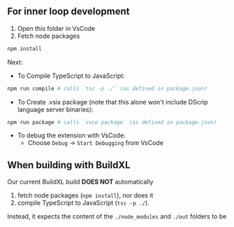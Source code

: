 ## For inner loop development

  1. Open this folder in VsCode
  2. Fetch node packages
```bash
npm install
```
Next:

  - To Compile TypeScript to JavaScript:
```bash
npm run compile # calls `tsc -p ./` (as defined in package.json)
```
  - To Create .vsix package (note that this alone won't include DScrip language server binaries):
```bash
npm run package # calls `vsce package` (as defined in package.json)
```
  - To debug the extension with VsCode: 
    - Choose `Debug` -> `Start Debugging` from VsCode

## When building with BuildXL

Our current BuildXL build **DOES NOT** automatically
  1. fetch node packages (`npm install`), nor does it
  2. compile TypeScript to JavaScript (`tsc -p ./`).  
  
Instead, it expects the content of the `./node_modules` and `./out` folders to be 